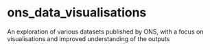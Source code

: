 # ons_data_visualisations
An exploration of various datasets published by ONS, with a focus on visualisations and improved understanding of the outputs
